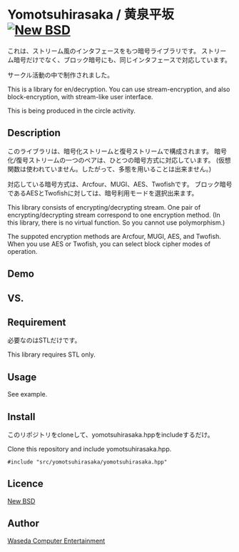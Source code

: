 Yomotsuhirasaka / 黄泉平坂 [![New BSD](http://img.shields.io/badge/license-New%20BSD-blue.svg?style=flat)](https://github.com/WCE-ProgrammingTeam/Yomotsuhirasaka/blob/master/LICENSE)
====

これは、ストリーム風のインタフェースをもつ暗号ライブラリです。
ストリーム暗号だけでなく、ブロック暗号にも、同じインタフェースで対応しています。 

サークル活動の中で制作されました。

This is a library for en/decryption.
You can use stream-encryption, and also block-encryption, with stream-like user interface.

This is being produced in the circle activity.

## Description
このライブラリは、暗号化ストリームと復号ストリームで構成されます。
暗号化/復号ストリームの一つのペアは、ひとつの暗号方式に対応しています。
(仮想関数は使われていません。したがって、多態を用いることは出来ません。)

対応している暗号方式は、Arcfour、MUGI、AES、Twofishです。
ブロック暗号であるAESとTwofishに対しては、暗号利用モードを選択出来ます。

This library consists of encrypting/decrypting stream.
One pair of encrypting/decrypting stream correspond to one encryption method.
(In this library, there is no virtual function. So you cannot use polymorphism.)

The suppoted encryption methods are Arcfour, MUGI, AES, and Twofish.
When you use AES or Twofish, you can select block cipher modes of operation.

## Demo

## VS. 

## Requirement
必要なのはSTLだけです。

This library requires STL only.

## Usage
See example.

## Install
このリポジトリをcloneして、yomotsuhirasaka.hppをincludeするだけ。

Clone this repository and include yomotsuhirasaka.hpp.

```
#include "src/yomotsuhirasaka/yomotsuhirasaka.hpp"
```

## Licence
[New BSD](https://github.com/WCE-ProgrammingTeam/Yomotsuhirasaka/blob/master/LICENSE)

## Author
[Waseda Computer Entertainment](https://sites.google.com/site/wasedace/)
